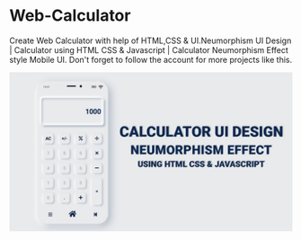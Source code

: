 # Web-Calculator
Create Web Calculator with help of HTML,CSS &amp; UI.Neumorphism UI Design | Calculator using HTML CSS &amp; Javascript | Calculator Neumorphism Effect style Mobile UI.
Don't forget to follow  the account for more projects like this.

![Resume cv](/cal.jpg)
